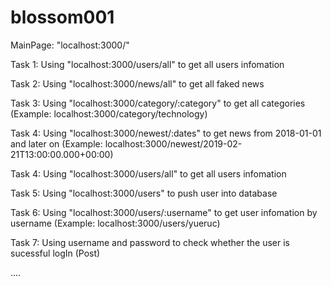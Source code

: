 # blossom001



MainPage: "localhost:3000/"

Task 1: Using "localhost:3000/users/all" to get all users infomation

Task 2: Using "localhost:3000/news/all" to get all faked news

Task 3: Using "localhost:3000/category/:category" to get all categories
(Example: localhost:3000/category/technology)

Task 4: Using "localhost:3000/newest/:dates" to get news from 2018-01-01 and later on
(Example: localhost:3000/newest/2019-02-21T13:00:00.000+00:00)

Task 4: Using "localhost:3000/users/all" to get all users infomation

Task 5: Using "localhost:3000/users" to push user into database

Task 6: Using "localhost:3000/users/:username" to get user infomation by username (Example: localhost:3000/users/yueruc)

Task 7: Using username and password to check whether the user is sucessful logIn (Post)


....
